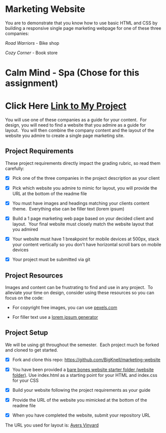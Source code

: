 # Marketing Website

You are to demonstrate that you know how to use basic HTML and CSS by building a responsive single page marketing webpage for one of these three companies:

_Road Warriors_ - Bike shop

_Cozy Corner_ - Book store

# Calm Mind - Spa (Chose for this assignment)

# Click Here [Link to My Project](https://bills2780spa.netlify.com/)

You will use one of these companies as a guide for your content.  For design, you will need to find a website that you admire as a guide for layout.  You will then combine the company content and the layout of the website you admire to create a single page marketing site.

## Project Requirements

These project requirements directly impact the grading rubric, so read them carefully:

- [x] Pick one of the three companies in the project description as your client

- [x] Pick which website you admire to mimic for layout, you will provide the URL at the bottom of the readme file

- [x] You must have images and headings matching your clients content theme.  Everything else can be filler text (lorem ipsum)

- [x] Build a 1 page marketing web page based on your decided client and layout.  Your final website must closely match the website layout that you admired

- [x] Your website must have 1 breakpoint for mobile devices at 500px, stack your content vertically so you don't have horizontal scroll bars on mobile devices

- [x] Your project must be submitted via git

## Project Resources

Images and content can be frustrating to find and use in any project.  To alleviate your time on design, consider using these resources so you can focus on the code:

- For copyright free images, you can use [pexels.com](https://www.pexels.com/)

- For filler text use a [lorem ipsum generator](https://www.lipsum.com/)

## Project Setup

We will be using git throughout the semester.  Each project much be forked and cloned to get started.

- [x] Fork and clone this repo: https://github.com/BigKnell/marketing-website

- [x] You have been provided a [bare bones website starter folder (website folder)](website). Use index.html as a starting point for your HTML and index.css for your CSS

- [x] Build your website following the project requirements as your guide

- [x] Provide the URL of the website you mimicked at the bottom of the readme file

- [x] When you have completed the website, submit your repository URL

The URL you used for layout is: [Ayers Vinyard](http://www.ayresvineyard.com)
